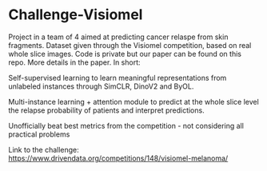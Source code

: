 # Challenge-Visiomel
 
Project in a team of 4 aimed at predicting cancer relaspe from skin fragments. Dataset given through the Visiomel competition, based on real whole slice images. Code is private but our paper can be found on this repo. More details in the paper. In short:

Self-supervised learning to learn meaningful representations from unlabeled instances through SimCLR, DinoV2 and ByOL.

Multi-instance learning + attention module to predict at the whole slice level the relapse probability of patients and interpret predictions.

Unofficially beat best metrics from the competition - not considering all practical problems

Link to the challenge: https://www.drivendata.org/competitions/148/visiomel-melanoma/